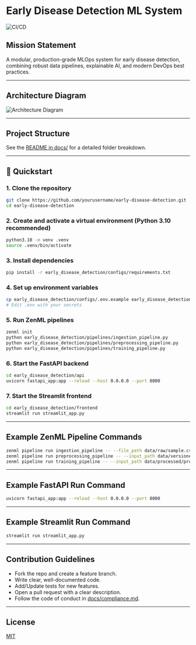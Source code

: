 # Early Disease Detection ML System

![CI/CD](https://github.com/yourusername/early-disease-detection/actions/workflows/main.yml/badge.svg)

## Mission Statement
A modular, production-grade MLOps system for early disease detection, combining robust data pipelines, explainable AI, and modern DevOps best practices.

---

## Architecture Diagram
![Architecture Diagram](docs/architecture_diagram.png) <!-- Replace with your diagram -->

---

## Project Structure
See the [README in docs/](docs/README.md) for a detailed folder breakdown.

---

## 🚀 Quickstart

### 1. Clone the repository
```bash
git clone https://github.com/yourusername/early-disease-detection.git
cd early-disease-detection
```

### 2. Create and activate a virtual environment (Python 3.10 recommended)
```bash
python3.10 -m venv .venv
source .venv/bin/activate
```

### 3. Install dependencies
```bash
pip install -r early_disease_detection/configs/requirements.txt
```

### 4. Set up environment variables
```bash
cp early_disease_detection/configs/.env.example early_disease_detection/.env
# Edit .env with your secrets
```

### 5. Run ZenML pipelines
```bash
zenml init
python early_disease_detection/pipelines/ingestion_pipeline.py
python early_disease_detection/pipelines/preprocessing_pipeline.py
python early_disease_detection/pipelines/training_pipeline.py
```

### 6. Start the FastAPI backend
```bash
cd early_disease_detection/api
uvicorn fastapi_app:app --reload --host 0.0.0.0 --port 8000
```

### 7. Start the Streamlit frontend
```bash
cd early_disease_detection/frontend
streamlit run streamlit_app.py
```

---

## Example ZenML Pipeline Commands
```bash
zenml pipeline run ingestion_pipeline -- --file_path data/raw/sample.csv
zenml pipeline run preprocessing_pipeline -- --input_path data/versioned/ingested_data.csv
zenml pipeline run training_pipeline -- --input_path data/processed/processed_data.csv
```

---

## Example FastAPI Run Command
```bash
uvicorn fastapi_app:app --reload --host 0.0.0.0 --port 8000
```

---

## Example Streamlit Run Command
```bash
streamlit run streamlit_app.py
```

---

## Contribution Guidelines
- Fork the repo and create a feature branch.
- Write clear, well-documented code.
- Add/Update tests for new features.
- Open a pull request with a clear description.
- Follow the code of conduct in [docs/compliance.md](docs/compliance.md).

---

## License
[MIT](LICENSE) 